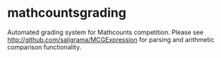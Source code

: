 # mathcountsgrading
Automated grading system for Mathcounts competition. Please see http://github.com/saligrama/MCGExpression for parsing and arithmetic comparison functionality.
